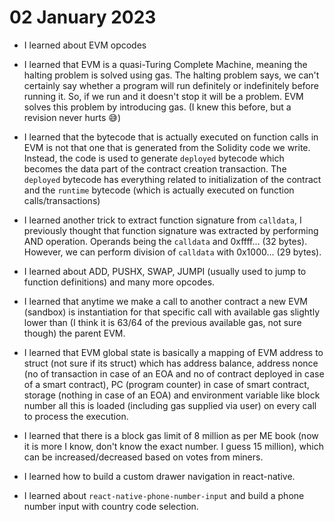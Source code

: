 # 02 January 2023

-   I learned about EVM opcodes
-   I learned that EVM is a quasi-Turing Complete Machine, meaning the halting problem is solved using gas. The halting problem says, we can't certainly say whether a program will run definitely or indefinitely before running it. So, if we run and it doesn't stop it will be a problem. EVM solves this problem by introducing gas. (I knew this before, but a revision never hurts 😅)
-   I learned that the bytecode that is actually executed on function calls in EVM is not that one that is generated from the Solidity code we write. Instead, the code is used to generate `deployed` bytecode which becomes the data part of the contract creation transaction. The `deployed` bytecode has everything related to initialization of the contract and the `runtime` bytecode (which is actually executed on function calls/transactions)
-   I learned another trick to extract function signature from `calldata`, I previously thought that function signature was extracted by performing AND operation. Operands being the `calldata` and 0xffff... (32 bytes). However, we can perform division of `calldata` with 0x1000... (29 bytes).
-   I learned about ADD, PUSHX, SWAP, JUMPI (usually used to jump to function definitions) and many more opcodes.
-   I learned that anytime we make a call to another contract a new EVM (sandbox) is instantiation for that specific call with available gas slightly lower than (I think it is 63/64 of the previous available gas, not sure though) the parent EVM.
-   I learned that EVM global state is basically a mapping of EVM address to struct (not sure if its struct) which has address balance, address nonce (no of transaction in case of an EOA and no of contract deployed in case of a smart contract), PC (program counter) in case of smart contract, storage (nothing in case of an EOA) and environment variable like block number all this is loaded (including gas supplied via user) on every call to process the execution.
-   I learned that there is a block gas limit of 8 million as per ME book (now it is more I know, don't know the exact number. I guess 15 million), which can be increased/decreased based on votes from miners.

-   I learned how to build a custom drawer navigation in react-native.
-   I learned about `react-native-phone-number-input` and build a phone number input with country code selection.
